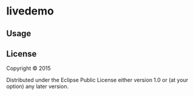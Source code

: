 # livedemo



## Usage



## License

Copyright © 2015

Distributed under the Eclipse Public License either version 1.0 or (at
your option) any later version.
